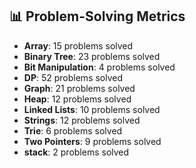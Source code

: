 ## 📊 Problem-Solving Metrics

- **Array**: 15 problems solved
- **Binary Tree**: 23 problems solved
- **Bit Manipulation**: 4 problems solved
- **DP**: 52 problems solved
- **Graph**: 21 problems solved
- **Heap**: 12 problems solved
- **Linked Lists**: 10 problems solved
- **Strings**: 12 problems solved
- **Trie**: 6 problems solved
- **Two Pointers**: 9 problems solved
- **stack**: 2 problems solved
